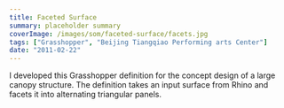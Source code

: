```yaml
---
title: Faceted Surface
summary: placeholder summary
coverImage: /images/som/faceted-surface/facets.jpg
tags: ["Grasshopper", "Beijing Tiangqiao Performing arts Center"]
date: "2011-02-22"
---
```


I developed this Grasshopper definition for the concept design of a large canopy structure. The definition takes an input surface from Rhino and facets it into alternating triangular panels.
